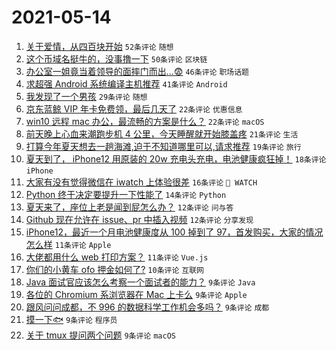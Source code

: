 # 2021-05-14

1. [关于爱情，从四百块开始](https://www.v2ex.com/t/776822) `52条评论` `随想`
1. [这个币域名挺牛的，没事撸一下](https://www.v2ex.com/t/776830) `50条评论` `区块链`
1. [办公室一姐竟当着领导的面摔门而出...😨](https://www.v2ex.com/t/776840) `46条评论` `职场话题`
1. [求超强 Android 系统编译主机推荐](https://www.v2ex.com/t/776838) `41条评论` `Android`
1. [我发现了一个男孩](https://www.v2ex.com/t/776827) `29条评论` `随想`
1. [京东蓝鲸 VIP 年卡免费领，最后几天了](https://www.v2ex.com/t/776834) `22条评论` `优惠信息`
1. [win10 远程 mac 办公，最流畅的方案是什么？](https://www.v2ex.com/t/776825) `22条评论` `macOS`
1. [前天晚上心血来潮跑步机 4 公里，今天睡醒就开始膝盖疼](https://www.v2ex.com/t/776860) `21条评论` `生活`
1. [打算今年夏天想去一趟海滩,迫于不知道哪里可以,请求推荐](https://www.v2ex.com/t/776866) `19条评论` `旅行`
1. [夏天到了， iPhone12 用原装的 20w 充电头充电，电池健康疯狂掉！](https://www.v2ex.com/t/776849) `18条评论` `iPhone`
1. [大家有没有觉得微信在 iwatch 上体验很差](https://www.v2ex.com/t/776859) `16条评论` ` WATCH`
1. [Python 终于决定要提升一下性能了](https://www.v2ex.com/t/776893) `14条评论` `Python`
1. [夏天来了，座位上老是闻到屁怎么办？](https://www.v2ex.com/t/776855) `12条评论` `问与答`
1. [Github 现在允许在 issue、pr 中插入视频](https://www.v2ex.com/t/776826) `12条评论` `分享发现`
1. [iPhone12，最近一个月电池健康度从 100 掉到了 97，首发购买，大家的情况怎么样](https://www.v2ex.com/t/776854) `11条评论` `Apple`
1. [大佬都用什么 web 打印方案？](https://www.v2ex.com/t/776850) `11条评论` `Vue.js`
1. [你们的小黄车 ofo 押金如何了?](https://www.v2ex.com/t/776877) `10条评论` `互联网`
1. [Java 面试官应该怎么考察一个面试者的能力？](https://www.v2ex.com/t/776891) `9条评论` `Java`
1. [各位的 Chromium 系浏览器在 Mac 上卡么](https://www.v2ex.com/t/776864) `9条评论` `Apple`
1. [跟风问问成都，不 996 的数据科学工作机会多吗？](https://www.v2ex.com/t/776853) `9条评论` `成都`
1. [摸一下🐟](https://www.v2ex.com/t/776873) `9条评论` `程序员`
1. [关于 tmux 提问两个问题](https://www.v2ex.com/t/776837) `9条评论` `macOS`
